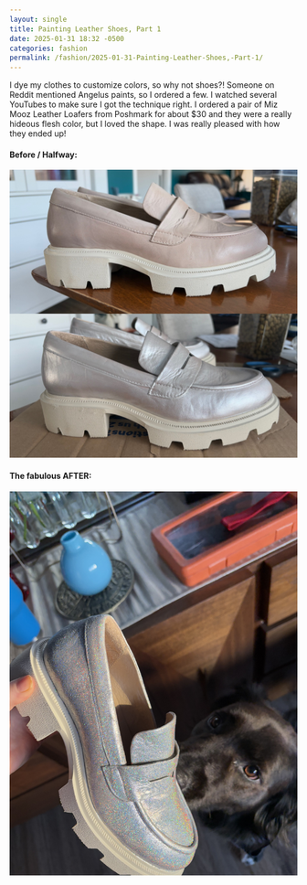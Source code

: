 ```yaml
---
layout: single
title: Painting Leather Shoes, Part 1
date: 2025-01-31 18:32 -0500
categories: fashion
permalink: /fashion/2025-01-31-Painting-Leather-Shoes,-Part-1/
---
```

I dye my clothes to customize colors, so why not shoes?! Someone on Reddit mentioned Angelus paints, so I ordered a few. I watched several YouTubes to make sure I got the technique right. I ordered a pair of Miz Mooz Leather Loafers from Poshmark for about $30 and they were a really hideous flesh color, but I loved the shape. I was really pleased with how they ended up!

#### Before / Halfway:
<a href="/assets/images/fashion/fashion-2025-01-31-img1-26878FBE-90B9-4EAA-AD44-BDBB31180AA0.JPG" target="_blank" class="daily-doodle-link">
  <img src="/assets/images/fashion/fashion-2025-01-31-img1-26878FBE-90B9-4EAA-AD44-BDBB31180AA0.JPG" alt="Painting Leather Shoes, Part 1" class="daily-doodle-image">
</a>

#### The fabulous AFTER:
<a href="/assets/images/fashion/fashion-2025-01-31-img2-IMG_1088.HEIC.jpg" target="_blank" class="daily-doodle-link">
  <img src="/assets/images/fashion/fashion-2025-01-31-img2-IMG_1088.HEIC.jpg" alt="Painting Leather Shoes, Part 1 - Image 2" class="daily-doodle-image">
</a>


